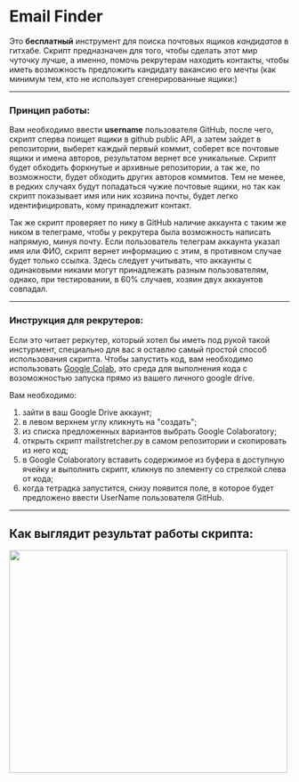 # Email Finder
Это **бесплатный** инструмент для поиска почтовых ящиков *кандидатов* в гитхабе. Cкрипт предназначен для того, чтобы сделать этот мир чуточку лучше, а именно, помочь рекрутерам находить контакты, чтобы иметь возможность предложить кандидату вакансию его мечты (как минимум тем, кто не использует сгенерированные ящики:)

---

### Принцип работы:
Вам необходимо ввести **username** пользователя GitHub, после чего, скрипт сперва поищет ящики в github public API, а затем зайдет в репозитории, выберет каждый первый коммит, соберет все почтовые ящики и имена авторов, результатом вернет все уникальные. Скрипт будет обходить форкнутые и архивные репозитории, а так же, по возможности, будет обходить других авторов коммитов. Тем не менее, в редких случаях будут попадаться чужие почтовые ящики, но так как скрипт показывает имя или ник хозяина почты, будет легко идентифицировать, кому принадлежит контакт. 

Так же скрипт проверяет по нику в GitHub наличие аккаунта с таким же ником в телеграме, чтобы у рекрутера была возможность написать напрямую, минуя почту. Если пользователь телеграм аккаунта указал имя или ФИО, скрипт вернет информацию с этим, в противном случае будет только ссылка. Здесь следует учитывать, что аккаунты с одинаковыми никами могут принадлежать разным пользователям, однако, при тестировании, в 60% случаев, хозяин двух аккаунтов совпадал.

--- 

### Инструкция для рекрутеров:

Если это читает реркутер, который хотел бы иметь под рукой такой инстурмент, специально для вас я оставлю самый простой способ использования скрипта. Чтобы запустить код, вам необходимо использовать [Google Colab](https://colab.research.google.com/), это среда для выполнения кода с возоможностью запуска прямо из вашего личного google drive.

Вам необходимо:
1. зайти в ваш Google Drive аккаунт;
2. в левом верхнем углу кликнуть на "создать";
3. из списка предложенных вариантов выбрать Google Colaboratory;
4. открыть скрипт mailstretcher.py в самом репозитории и скопировать из него код;
5. в Google Colaboratory вставить содержимое из буфера в доступную ячейку и выполнить скрипт, кликнув по элементу со стрелкой слева от кода;
6. когда тетрадка запустится, снизу появится поле, в которое будет предложено ввести UserName пользователя GitHub.

--- 

## Как выглядит результат работы скрипта:
<img src="https://github.com/carrollstreet/Email-Finder/raw/main/img.png" width="500" height="400" />

